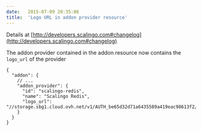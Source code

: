 ```yaml
---
date:	2015-07-09 20:35:06
title:	'Logo URL in addon provider resource'
---
```


Details at [http://developers.scalingo.com#changelog](http://developers.scalingo.com#changelog)

The addon provider contained in the addon resource now contains the `logo_url` of the provider

```
{
  "addon": {
    // ...
    "addon_provider": {
      "id": "scalingo-redis",
      "name": "Scalingo Redis",
      "logo_url": "//storage.sbg1.cloud.ovh.net/v1/AUTH_be65d32d71a6435589a419eac98613f2/scalingo/redis.png"
    }
  }
}
```
